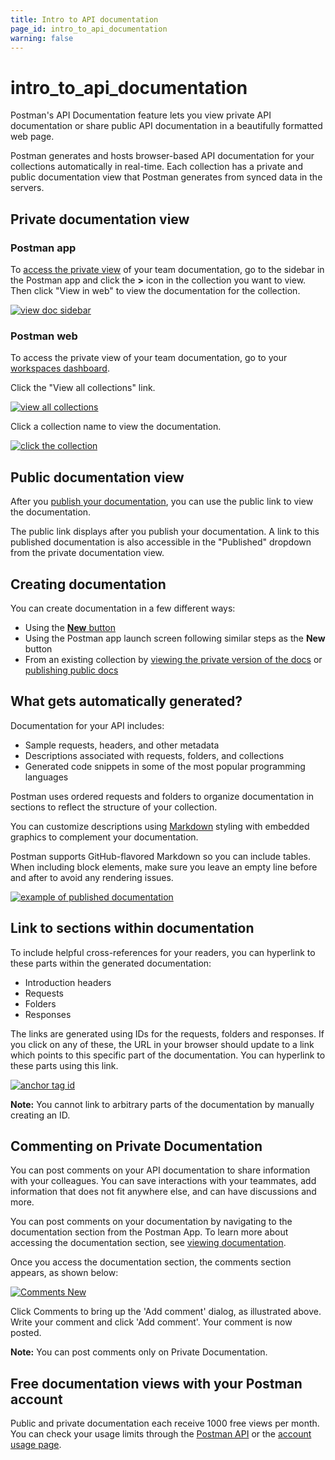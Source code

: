 ```yaml
---
title: Intro to API documentation
page_id: intro_to_api_documentation
warning: false
---
```


# intro\_to\_api\_documentation

Postman's API Documentation feature lets you view private API documentation or share public API documentation in a beautifully formatted web page.

Postman generates and hosts browser-based API documentation for your collections automatically in real-time. Each collection has a private and public documentation view that Postman generates from synced data in the servers.

## Private documentation view

### Postman app

To [access the private view](https://github.com/kaustavdm/postman-docs-test/tree/b9c2cefa916197b408de633b2ecb1d256acf0a06/docs/postman/api_documentation/viewing_documentation/README.md) of your team documentation, go to the sidebar in the Postman app and click the **&gt;** icon in the collection you want to view. Then click "View in web" to view the documentation for the collection.

[![view doc sidebar](https://s3.amazonaws.com/postman-static-getpostman-com/postman-docs/view-web-documentation.png)](https://s3.amazonaws.com/postman-static-getpostman-com/postman-docs/view-web-documentation.png)

### Postman web

To access the private view of your team documentation, go to your [workspaces dashboard](https://app.getpostman.com/dashboard).

Click the "View all collections" link.

[![view all collections](https://s3.amazonaws.com/postman-static-getpostman-com/postman-docs/view-all-collections.png)](https://s3.amazonaws.com/postman-static-getpostman-com/postman-docs/view-all-collections.png)

Click a collection name to view the documentation.

[![click the collection](https://s3.amazonaws.com/postman-static-getpostman-com/postman-docs/click-collection-private-view.png)](https://s3.amazonaws.com/postman-static-getpostman-com/postman-docs/click-collection-private-view.png)

## Public documentation view

After you [publish your documentation](https://github.com/kaustavdm/postman-docs-test/tree/b9c2cefa916197b408de633b2ecb1d256acf0a06/docs/postman/api_documentation/publishing_public_docs/README.md), you can use the public link to view the documentation.

The public link displays after you publish your documentation. A link to this published documentation is also accessible in the "Published" dropdown from the private documentation view.

## Creating documentation

You can create documentation in a few different ways:

* Using the [**New** button](https://github.com/kaustavdm/postman-docs-test/tree/b9c2cefa916197b408de633b2ecb1d256acf0a06/docs/postman/launching_postman/newbutton/README.md)
* Using the Postman app launch screen following similar steps as the **New** button
* From an existing collection by [viewing the private version of the docs](https://github.com/kaustavdm/postman-docs-test/tree/b9c2cefa916197b408de633b2ecb1d256acf0a06/docs/postman/api_documentation/viewing_documentation/README.md) or [publishing public docs](https://github.com/kaustavdm/postman-docs-test/tree/b9c2cefa916197b408de633b2ecb1d256acf0a06/docs/postman/api_documentation/publishing_public_docs/README.md)

## What gets automatically generated?

Documentation for your API includes:

* Sample requests, headers, and other metadata
* Descriptions associated with requests, folders, and collections
* Generated code snippets in some of the most popular programming languages

Postman uses ordered requests and folders to organize documentation in sections to reflect the structure of your collection.

You can customize descriptions using [Markdown](https://github.com/kaustavdm/postman-docs-test/tree/b9c2cefa916197b408de633b2ecb1d256acf0a06/docs/postman/api_documentation/how_to_document_using_markdown/README.md) styling with embedded graphics to complement your documentation.

Postman supports GitHub-flavored Markdown so you can include tables. When including block elements, make sure you leave an empty line before and after to avoid any rendering issues.

[![example of published documentation](https://s3.amazonaws.com/postman-static-getpostman-com/postman-docs/WS-doc-markdown.png)](https://s3.amazonaws.com/postman-static-getpostman-com/postman-docs/WS-doc-markdown.png)

## Link to sections within documentation

To include helpful cross-references for your readers, you can hyperlink to these parts within the generated documentation:

* Introduction headers
* Requests
* Folders
* Responses

The links are generated using IDs for the requests, folders and responses. If you click on any of these, the URL in your browser should update to a link which points to this specific part of the documentation. You can hyperlink to these parts using this link.

[![anchor tag id](https://s3.amazonaws.com/postman-static-getpostman-com/postman-docs/anchor-id.png)](https://s3.amazonaws.com/postman-static-getpostman-com/postman-docs/anchor-id.png)

**Note:** You cannot link to arbitrary parts of the documentation by manually creating an ID.

## Commenting on Private Documentation

You can post comments on your API documentation to share information with your colleagues. You can save interactions with your teammates, add information that does not fit anywhere else, and can have discussions and more.

You can post comments on your documentation by navigating to the documentation section from the Postman App. To learn more about accessing the documentation section, see [viewing documentation](https://github.com/kaustavdm/postman-docs-test/tree/b9c2cefa916197b408de633b2ecb1d256acf0a06/docs/postman/api_documentation/viewing_documentation/README.md).

Once you access the documentation section, the comments section appears, as shown below:

[![Comments New](https://s3.amazonaws.com/postman-static-getpostman-com/postman-docs/Comments_New1.png)](https://s3.amazonaws.com/postman-static-getpostman-com/postman-docs/Comments_New1.png)

Click Comments to bring up the 'Add comment' dialog, as illustrated above. Write your comment and click 'Add comment'. Your comment is now posted.

**Note:** You can post comments only on Private Documentation.

## Free documentation views with your Postman account

Public and private documentation each receive 1000 free views per month. You can check your usage limits through the [Postman API](https://docs.api.getpostman.com) or the [account usage page](https://go.pstmn.io/postman-account-limits).

